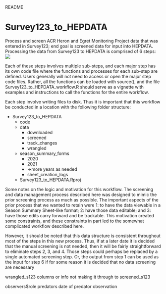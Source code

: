 README

# Survey123\_to\_HEPDATA

Process and screen ACR Heron and Egret Monitoring Project data that was
entered in Survey123; end goal is screened data for input into HEPDATA.
Processing the data from Survey123 to HEPDATA is comprised of 6 steps:
![](README_files/figure-gfm/unnamed-chunk-2-1.png)<!-- -->

Each of these steps involves multiple sub-steps, and each major step has
its own code file where the functions and processes for each sub-step
are defined. Users generally will not need to access or open the major
step code files. Rather, all the functions can be loaded with source(),
and the file Survey123\_to\_HEPDATA\_workflow.R should serve as a
vignette with examples and instructions to call the functions for the
entire workflow.

Each step involve writing files to disk. Thus it is important that this
workflow be conducted in a location with the following folder structure:

  - Survey123\_to\_HEPDATA
      - code
      - data
          - downloaded
          - screened
          - track\_changes
          - wrangled
      - season\_summary\_forms
          - 2020
          - 2021
          - \-\>more years as needed
          - sheet\_creation\_logs
      - Survey123\_to\_HEPDATA.Rproj

Some notes on the logic and motivation for this workflow. The screening
and data management process described here was designed to mimic the
prior screening process as much as possible. The important aspects of
the prior process that we wanted to retain were 1: to have the data
viewable in a Season Summary Sheet-like format; 2: have those data
editable; and 3: have those edits carry forward and be trackable. This
motivation created some constraints, and these constraints in part led
to the somewhat complicated workflow described here.

However, it should be noted that this data structure is consistent
throughout most of the steps in this new process. Thus, if at a later
date it is decided that the manual screening is not needed, then it will
be fairly straightforward to eliminate steps 2, 3, and 4. Those steps
could perhaps be replaced by a single automated screening step. Or, the
output from step 1 can be used as the input for step 6 if for some
reason it is decided that no data screening are necessary

wrangled\_s123 columns or info not making it through to screened\_s123

observers$role predators date of predator observation
